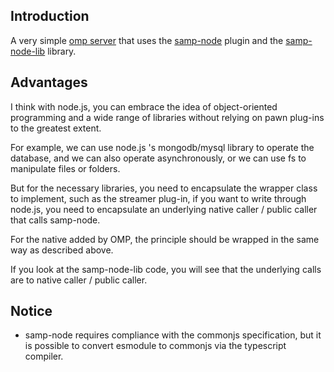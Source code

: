 ## Introduction

A very simple [omp server](https://github.com/openmultiplayer/server-beta) that uses the [samp-node](https://github.com/AmyrAhmady/samp-node) plugin and the [samp-node-lib](https://github.com/peterszombati/samp-node-lib) library.

## Advantages

I think with node.js, you can embrace the idea of object-oriented programming and a wide range of libraries without relying on pawn plug-ins to the greatest extent.

For example, we can use node.js 's mongodb/mysql library to operate the database, and we can also operate asynchronously, or we can use fs to manipulate files or folders.

But for the necessary libraries, you need to encapsulate the wrapper class to implement, such as the streamer plug-in, if you want to write through node.js, you need to encapsulate an underlying native caller / public caller that calls samp-node.

For the native added by OMP, the principle should be wrapped in the same way as described above.

If you look at the samp-node-lib code, you will see that the underlying calls are to native caller / public caller.

## Notice

- samp-node requires compliance with the commonjs specification, but it is possible to convert esmodule to commonjs via the typescript compiler.
